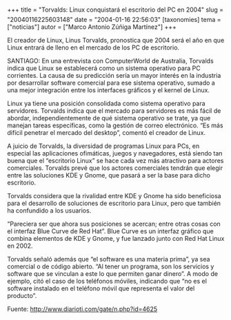 +++
title = "Torvalds: Linux conquistará el escritorio del PC en 2004"
slug = "20040116225603148"
date = "2004-01-16 22:56:03"
[taxonomies]
tema = ["noticias"]
autor = ["Marco Antonio Zúñiga Martínez"]
+++

El creador de Linux, Linus Torvalds, pronostica que 2004 será el año en
que Linux entrará de lleno en el mercado de los PC de escritorio.

SANTIAGO: En una entrevista con ComputerWorld de Australia, Torvalds
indica que Linux se establecerá como un sistema operativo para PC
corrientes. La causa de su predicción sería un mayor interés en la
industria por desarrollar software comercial para ese sistema operativo,
sumado a una mejor integración entre los interfaces gráficos y el kernel
de Linux.

<!-- more -->
Linux ya tiene una posición consolidada como sistema operativo para
servidores. Torvalds indica que el mercado para servidores es más fácil
de abordar, independientemente de qué sistema operativo se trate, ya que
manejan tareas específicas, como la gestión de correo electrónico. “Es
más difícil penetrar el mercado del desktop”, comentó el creador de
Linux.

A juicio de Torvalds, la diversidad de programas Linux para PCs, en
especial las aplicaciones ofimáticas, juegos y navegadores, está siendo
tan buena que el “escritorio Linux” se hace cada vez más atractivo para
actores comerciales. Torvalds prevé que los actores comerciales tendrán
que elegir entre las soluciones KDE y Gnome, que pasará a ser la base
para dicho escritorio.

Torvalds considera que la rivalidad entre KDE y Gnome ha sido
beneficiosa para el desarrollo de soluciones de escritorio para Linux,
pero que también ha confundido a los usuarios.

“Pareciera ser que ahora sus posiciones se acercan; entre otras cosas
con el interfaz Blue Curve de Red Hat”. Blue Curve es un interfaz
gráfico que combina elementos de KDE y Gnome, y fue lanzado junto con
Red Hat Linux en 2002.

Torvalds señaló además que “el software es una materia prima”, ya sea
comercial o de código abierto. “Al tener un programa, son los servicios
y software que se vinculan a este lo que permiten ganar dinero”. A modo
de ejemplo, citó el caso de los teléfonos móviles, indicando que “no es
el software instalado en el teléfono móvil que representa el valor del
producto”.

Fuente: http://www.diarioti.com/gate/n.php?id=4625

